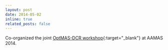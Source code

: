 ```yaml
---
layout: post
date: 2014-05-02
inline: true
related_posts: false
---
```


Co-organized the joint [OptMAS-DCR workshop](https://www.cs.nmsu.edu/~wyeoh/optmas-dcr2014/){:target="_blank"} at AAMAS 2014.